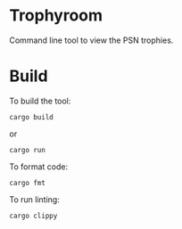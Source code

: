 # Trophyroom

Command line tool to view the PSN trophies.

# Build

To build the tool:
```
cargo build
```

or

```
cargo run
```

To format code:
```
cargo fmt
```

To run linting:
```
cargo clippy
```